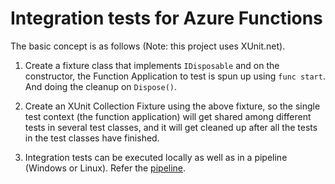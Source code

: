 # Integration tests for Azure Functions

The basic concept is as follows (Note: this project uses XUnit.net).

1. Create a fixture class that implements `IDisposable` and on the constructor, the Function Application to test is spun up using `func start`. And doing the cleanup on `Dispose()`.

2. Create an XUnit Collection Fixture using the above fixture, so the single test context (the function application) will get shared among different tests in several test classes, and it will get cleaned up after all the tests in the test classes have finished.

3. Integration tests can be executed locally as well as in a pipeline (Windows or Linux). Refer the [pipeline](.github/workflows/azure-functions-app-dotnet.yml).
